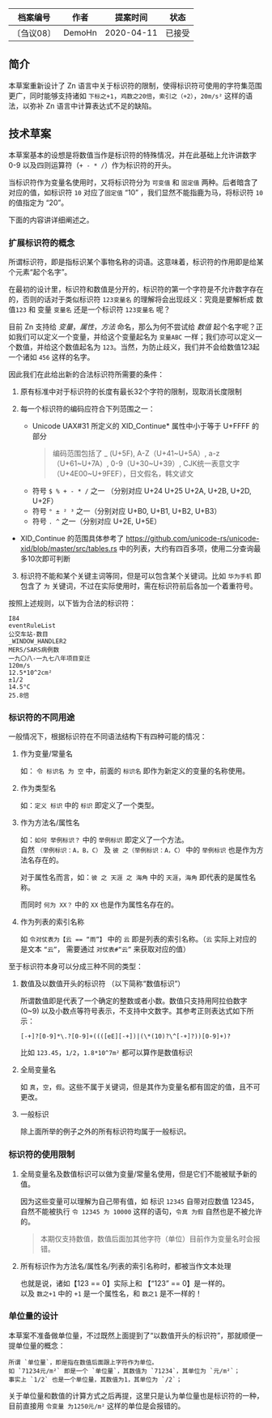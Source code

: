 | 档案编号| 作者| 提案时间 | 状态 |
|:----:|:----:|:----:|:----:|
|〔刍议08〕| DemoHn | 2020-04-11 | 已接受 |

## 简介

本草案重新设计了 Zn 语言中关于标识符的限制，使得标识符可使用的字符集范围更广，同时能够支持诸如 `下标之+1`，`鸡数之20倍`，`索引之（+2）`，`20m/s²` 这样的语法，以弥补 Zn 语言中计算表达式不足的缺陷。

## 技术草案

本草案基本的设想是将数值当作是标识符的特殊情况，并在此基础上允许讲数字 0-9 以及四则运算符（`+ - * /`）作为标识符的开头。

当标识符作为变量名使用时，又将标识符分为 `可变值` 和 `固定值` 两种。后者暗含了对应的值，如标识符 `10` 对应了`固定值` “10” ，我们显然不能指鹿为马，将标识符 `10` 的值指定为 “20”。

下面的内容讲详细阐述之。

### 扩展标识符的概念

所谓标识符，即是指标识某个事物名称的词语。这意味着，标识符的作用即是给某个元素“起个名字”。

在最初的设计里，标识符和数值是分开的，标识符的第一个字符是不允许数字存在的，否则的话对于类似标识符 `123变量名` 的理解将会出现歧义：究竟是要解析成 数值`123` 和 变量 `变量名` 还是一个标识符 `123变量名` 呢？

目前 Zn 支持给 _变量_，_属性_，_方法_ 命名，那么为何不尝试给 _数值_ 起个名字呢？正如我们可以定义一个变量，并给这个变量起名为 `变量ABC` 一样；我们亦可以定义一个数值，并给这个数值起名为 `123`。当然，为防止歧义，我们并不会给数值123起一个诸如 `456` 这样的名字。

因此我们在此给出新的合法标识符所需要的条件：

1. 原有标准中对于标识符的长度有最长32个字符的限制，现取消长度限制

2. 每一个标识符的编码应符合下列范围之一：
    - Unicode UAX#31 所定义的 XID_Continue* 属性中小于等于 U+FFFF 的部分
        > 编码范围包括了 _ (U+5F), A-Z（U+41~U+5A）, a-z（U+61~U+7A）, 0-9（U+30~U+39）, CJK统一表意文字（U+4E00~U+9FEF），日文假名，韩文谚文
    - 符号 `$ % + - * /` 之一 （分别对应 U+24 U+25 U+2A, U+2B, U+2D, U+2F）
    - 符号 `° ± ² ³` 之一（分别对应 U+B0, U+B1, U+B2, U+B3）
    - 符号 `. ^` 之一（分别对应 U+2E, U+5E）

* XID_Continue 的范围具体参考了 https://github.com/unicode-rs/unicode-xid/blob/master/src/tables.rs 中的列表，大约有四百多项，使用二分查询最多10次即可判断

3. 标识符不能和某个关键主词等同，但是可以包含某个关键词。比如 `华为手机` 即包含了 `为` 关键词，不过在实际使用时，需在标识符前后各加一个着重符号。

按照上述规则，以下皆为合法的标识符：

```
I84
eventRuleList
公交车站-数目
_WINDOW_HANDLER2
MERS/SARS病例数
一九〇八-一九七八年项目变迁
120m/s
12.5*10^2cm²
±1/2
14.5°C
25.8倍
```

### 标识符的不同用途

一般情况下，根据标识符在不同语法结构下有四种可能的情况：

1. 作为变量/常量名

    如： `令 标识名 为 空` 中，前面的 `标识名` 即作为新定义的变量的名称使用。

2. 作为类型名

    如：`定义 标识` 中的 `标识` 即定义了一个类型。

3. 作为方法名/属性名

    如：`如何 举例标识？` 中的 `举例标识` 即定义了一个方法。  
    自然 `（举例标识：A，B，C）` 及 `彼 之（举例标识：A，C）` 中的 `举例标识` 也是作为方法名存在的。

    对于属性名而言，如：`彼 之 天涯 之 海角` 中的 `天涯`，`海角` 即代表的是属性名称。

    而同时 `何为 XX？` 中的 `XX` 也是作为属性名存在的。

4. 作为列表的索引名称

    如 `令对仗表为【云 == “雨”】` 中的 `云` 即是列表的索引名称。（`云` 实际上对应的是文本 `“云”`， 需要通过 `对仗表#“云”` 来获取对应的值）

至于标识符本身可以分成三种不同的类型：

1. 数值及以数值开头的标识符 （以下简称“数值标识”）

    所谓数值即是代表了一个确定的整数或者小数。数值只支持用阿拉伯数字 (0~9) 以及小数点等符号表示，不支持中文数字。其参考正则表达式如下所示：

    ```
    [-+]?[0-9]*\.?[0-9]+((([eE][-+])|(\*(10)?\^[-+]?))[0-9]+)?
    ```    

    比如 `123.45`，`1/2`，`1.8*10^7m²` 都可以算作是数值标识

2. 全局变量名

    如 `真`，`空`，`假`。这些不属于关键词，但是其作为变量名都有固定的值，且不可更改。

3. 一般标识

    除上面所举的例子之外的所有标识符均属于一般标识。

### 标识符的使用限制

1. 全局变量名及数值标识可以做为变量/常量名使用，但是它们不能被赋予新的值。

    因为这些变量可以理解为自己带有值，如 标识 `12345` 自带对应数值 12345，自然不能被执行 `令 12345 为 10000` 这样的语句，`令真 为假` 自然也是不被允许的。

    > 本期仅支持数值，数值后面加其他字符（单位）目前作为变量名时会报错。

2. 所有标识作为方法名/属性名/列表的索引名称时，都被当作文本处理

    也就是说，诸如【123 == 0】实际上和 【“123” == 0】是一样的。  
    以及 `数之+1` 中的 `+1` 是一个属性名，和 `数之1` 是不一样的！

### 单位量的设计

本草案不准备做单位量，不过既然上面提到了“以数值开头的标识符”，那就顺便一提单位量的概念：

    所谓 `单位量`，即是指在数值后面跟上字符作为单位。
    如 `71234元/m²` 即是一个 `单位量`，其数值为 `71234`，其单位为 `元/m²`；
    事实上 `1/2` 也是一个单位量，其数值为1，其单位为 `/2`；

关于单位量和数值的计算方式之后再提，这里只是认为单位量也是标识符的一种，目前直接用 `令变量 为1250元/m²` 这样的单位是会报错的。 
